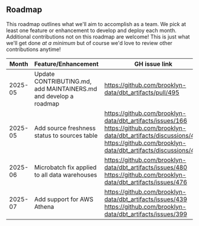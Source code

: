 ## Roadmap
This roadmap outlines what we'll aim to accomplish as a team. We pick at least one feature or enhancement to develop and deploy each month. Additional contributions not on this roadmap are welcome! This is just what we'll get done _at a minimum_ but of course we'd love to review other contributions anytime!

| Month   | Feature/Enhancement                                  | GH issue link                                                                                                      |
|---------|-----------------------------------------------------------------|--------------------------------------------------------------------------------------------------------------------|
| 2025-05 | Update CONTRIBUTING.md, add MAINTAINERS.md and develop a roadmap | https://github.com/brooklyn-data/dbt_artifacts/pull/495                                                            |
| 2025-05 | Add source freshness status to sources table                    | https://github.com/brooklyn-data/dbt_artifacts/issues/166<br/>https://github.com/brooklyn-data/dbt_artifacts/discussions/487<br/>https://github.com/brooklyn-data/dbt_artifacts/discussions/487 |
| 2025-06 | Microbatch fix applied to all data warehouses                   | https://github.com/brooklyn-data/dbt_artifacts/issues/480<br/>https://github.com/brooklyn-data/dbt_artifacts/issues/476|
| 2025-07 | Add support for AWS Athena                                      | https://github.com/brooklyn-data/dbt_artifacts/issues/439<br/>https://github.com/brooklyn-data/dbt_artifacts/issues/399 |